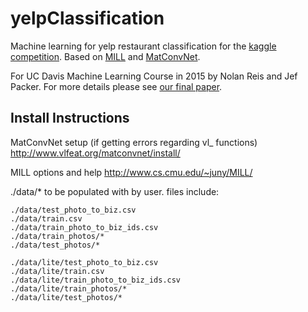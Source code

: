 yelpClassification
======

Machine learning for yelp restaurant classification for the [kaggle competition](https://engineeringblog.yelp.com/amp/2015/12/yelp-restaurant-photo-classification-kaggle.html). Based on [MILL](http://www.cs.cmu.edu/~juny/MILL/) and [MatConvNet](https://www.vlfeat.org/matconvnet/).

For UC Davis Machine Learning Course in 2015 by Nolan Reis and Jef Packer. For more details please see [our final paper](https://drive.google.com/file/d/19wDcACilZKjqru2DgGyJ5Ixj5w5cOM7G/view?usp=sharing).

## Install Instructions
MatConvNet setup (if getting errors regarding vl_ functions)
http://www.vlfeat.org/matconvnet/install/

MILL options and help
http://www.cs.cmu.edu/~juny/MILL/

./data/* to be populated with by user. files include:

```
./data/test_photo_to_biz.csv
./data/train.csv
./data/train_photo_to_biz_ids.csv
./data/train_photos/*
./data/test_photos/*

./data/lite/test_photo_to_biz.csv
./data/lite/train.csv
./data/lite/train_photo_to_biz_ids.csv
./data/lite/train_photos/*
./data/lite/test_photos/*
```